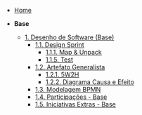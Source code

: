<!-- docs/_sidebar.md -->

- [Home](README.md)

- **Base**
  - [1. Desenho de Software (Base)](Base/1.Base.md)
    - [1.1. Design Sprint](Base/1.1.DesignSprint.md)
      - [1.1.1. Map & Unpack](Base/1.1.1.Map.md)
      - [1.1.5. Test](Base/1.1.5.Test.md)
    - [1.2. Artefato Generalista](Base/1.2.ArtefatoGeneralista.md)
        - [1.2.1. 5W2H](Base/1.2.1%205W2H.md)
        - [1.2.2. Diagrama Causa e Efeito](Base/1.2.2%20Causaefeito.md)
    - [1.3. Modelagem BPMN](Base/1.3.ModelagemBPMN.md)
    - [1.4. Participações - Base](Base/1.4.ParticipacoesBase.md)
    - [1.5. Iniciativas Extras - Base](Base/1.5.IniciativasExtras.md)

